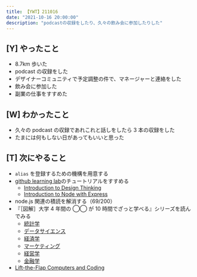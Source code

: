 ```yaml
---
title: 【YWT】211016
date: "2021-10-16 20:00:00"
description: "podcastの収録をしたり、久々の飲み会に参加したりした"
---
```


## [Y] やったこと

- 8.7km 歩いた
- podcast の収録をした
- デザイナーコミュニティで予定調整の件で、マネージャーと連絡をした
- 飲み会に参加した
- 副業の仕事をすすめた

## [W] わかったこと

- 久々の podcast の収録であれこれと話しをしたら 3 本の収録をした
- たまには何もしない日があってもいいと思った

## [T] 次にやること

- `alias` を登録するための機構を用意する
- [github learning lab](https://lab.github.com/githubtraining)のチュートリアルをすすめる
  - [Introduction to Design Thinking](https://lab.github.com/githubtraining/introduction-to-design-thinking)
  - [Introduction to Node with Express](https://lab.github.com/everydeveloper/introduction-to-node-with-express)
- node.js 関連の積読を解消する（69/200）
- 『［図解］大学 4 年間の ◯◯ が 10 時間でざっと学べる』シリーズを読んでみる
  - [統計学](https://www.amazon.co.jp/dp/B07PXB4NN9)
  - [データサイエンス](https://www.amazon.co.jp/dp/B07XNW3TQM)
  - [経済学](https://www.amazon.co.jp/dp/B01KNLFHH6)
  - [マーケティング](https://www.amazon.co.jp/dp/B07BNC2SV3)
  - [経営学](https://www.amazon.co.jp/dp/B071SKDF3L)
  - [金融学](https://www.amazon.co.jp/dp/B07BB6Z7FW)
- [Lift-the-Flap Computers and Coding](https://www.amazon.co.jp/dp/1409591514)

<!-- https://twitter.com/camomile_cafe/status/1449533876418715648?s=20 -->

